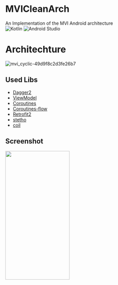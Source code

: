 # MVICleanArch
An Implementation of the MVI Android architecture </br>
![Kotlin](https://img.shields.io/badge/kotlin-%237F52FF.svg?style=for-the-badge&logo=kotlin&logoColor=white)
![Android Studio](https://img.shields.io/badge/Android%20Studio-3DDC84.svg?style=for-the-badge&logo=android-studio&logoColor=white)

# Architechture
![mvi_cyclic-49d9f8c2d3fe26b7](https://github.com/Ashwagandha-coder/pic_list/assets/58209188/1e71e15e-7d5e-4792-b926-fe49f821b0a2)


Used Libs
---------------
* [Dagger2](https://dagger.dev/users-guide)
* [ViewModel](https://developer.android.com/topic/libraries/architecture/viewmodel)
* [Coroutines](https://developer.android.com/kotlin/coroutines)
* [Coroutines-flow](https://kotlinlang.org/docs/reference/coroutines/flow.html)
* [Retrofit2](https://square.github.io/retrofit/)
* [stetho](http://facebook.github.io/stetho/)
* [coil](https://coil-kt.github.io/coil/)

Screenshot
---------------
<img src="https://user-images.githubusercontent.com/16986563/97868477-0b3a8980-1d10-11eb-884c-75712ceeeaa7.jpg" width="200" height="400" />
